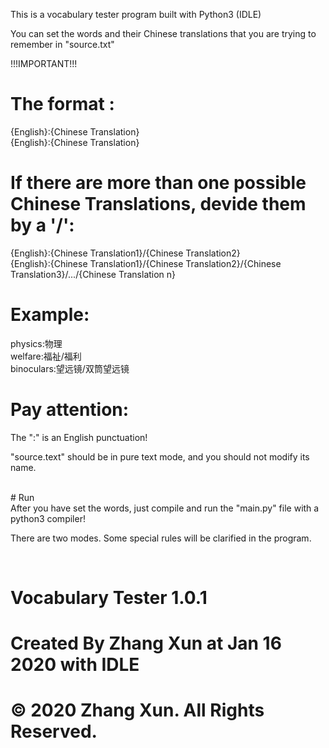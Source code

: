 This is a vocabulary tester program built with Python3 (IDLE)<br>

You can set the words and their Chinese translations that you are trying to remember in "source.txt"<br>

!!!IMPORTANT!!!<br>
# The format :<br>
{English}:{Chinese Translation}<br>
{English}:{Chinese Translation}<br>

# If there are more than one possible Chinese Translations, devide them by a '/':<br>
{English}:{Chinese Translation1}/{Chinese Translation2}<br>
{English}:{Chinese Translation1}/{Chinese Translation2}/{Chinese Translation3}/.../{Chinese Translation n}<br>

# Example:<br>
physics:物理<br>
welfare:福祉/福利<br>
binoculars:望远镜/双筒望远镜<br>

# Pay attention:<br>
The ":" is an English punctuation!

"source.text" should be in pure text mode, and you should not modify its name.


<br>
# Run<br>
After you have set the words, just compile and run the "main.py" file with a python3 compiler!

There are two modes. Some special rules will be clarified in the program.

<br>

# Vocabulary Tester 1.0.1
# Created By Zhang Xun at Jan 16 2020 with IDLE
# © 2020 Zhang Xun. All Rights Reserved.
